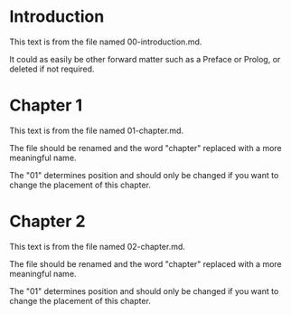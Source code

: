 
# Introduction

This text is from the file named 00-introduction.md.

It could as easily be other forward matter such as a Preface or Prolog, or deleted if not required.

# Chapter 1

This text is from the file named 01-chapter.md.

The file should be renamed and the word "chapter" replaced with a more meaningful name.

The "01" determines position and should only be changed if you want to change the placement of this chapter.

# Chapter 2

This text is from the file named 02-chapter.md.

The file should be renamed and the word "chapter" replaced with a more meaningful name.

The "01" determines position and should only be changed if you want to change the placement of this chapter.
